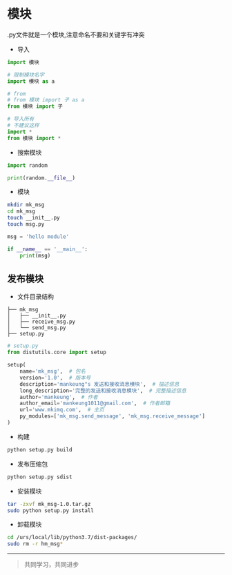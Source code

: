 # 模块

.py文件就是一个模块,注意命名不要和关键字有冲突

* 导入

```python
import 模块

# 限制模块名字
import 模块 as a

# from
# from 模块 import 子 as a
from 模块 import 子

# 导入所有
# 不建议这样
import *
from 模块 import *
```

* 搜索模块

```python
import random

print(random.__file__)
```

* 模块

```bash
mkdir mk_msg
cd mk_msg
touch __init__.py
touch msg.py
```

```python
msg = 'hello module'

if __name__ == '__main__':
    print(msg)
```

## 发布模块

* 文件目录结构

```
├── mk_msg
│   ├── __init__.py
│   ├── receive_msg.py
│   └── send_msg.py
├── setup.py
```

```python
# setup.py
from distutils.core import setup

setup(
    name='mk_msg',  # 包名
    version='1.0',  # 版本号
    description='mankeung"s 发送和接收消息模块',  # 描述信息
    long_description='完整的发送和接收消息模块',  # 完整描述信息
    author='mankeung',  # 作者
    author_email='mankeung1011@gmail.com',  # 作者邮箱
    url='www.mkimq.com',  # 主页
    py_modules=['mk_msg.send_message', 'mk_msg.receive_message']
)
```

* 构建

```bash
python setup.py build
```

* 发布压缩包

```bash
python setup.py sdist
```

* 安装模块

```bash
tar -zxvf mk_msg-1.0.tar.gz
sudo python setup.py install
```

* 卸载模块

```bash
cd /urs/local/lib/python3.7/dist-packages/
sudo rm -r hm_msg*
```

___
> 共同学习，共同进步